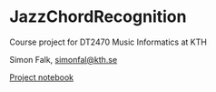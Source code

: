# JazzChordRecognition

Course project for DT2470 Music Informatics at KTH

Simon Falk, <simonfal@kth.se>

[Project notebook](https://github.com/SimonFalk/JazzChordRecognition/blob/main/PROJECT.ipynb)
